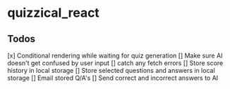 # quizzical_react
## Todos
[x] Conditional rendering while waiting for quiz generation
[] Make sure AI doesn't get confused by user input
[] catch any fetch errors
[] Store score history in local storage
[] Store selected questions and answers in local storage
[] Email stored Q/A's
[] Send correct and incorrect answers to AI